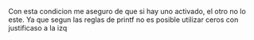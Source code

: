 Con esta condicion me aseguro de que si hay uno activado, el otro no lo este. Ya que segun las reglas de printf no es posible utilizar ceros con justificaso a la izq
